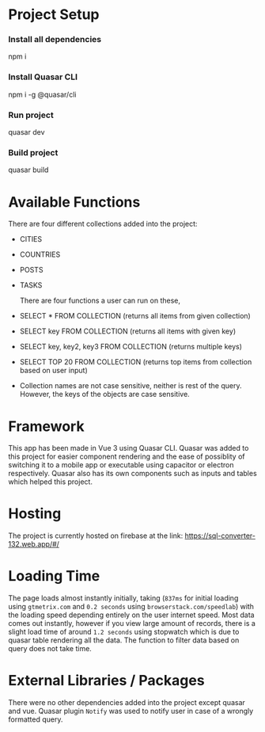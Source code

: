 # Project Setup

### Install all dependencies

npm i

### Install Quasar CLI

npm i -g @quasar/cli

### Run project

quasar dev

### Build project

quasar build




# Available Functions

There are four different collections added into the project:

- CITIES
- COUNTRIES
- POSTS
- TASKS

  There are four functions a user can run on these,

- SELECT \* FROM COLLECTION (returns all items from given collection)
- SELECT key FROM COLLECTION (returns all items with given key)
- SELECT key, key2, key3 FROM COLLECTION (returns multiple keys)
- SELECT TOP 20 FROM COLLECTION (returns top items from collection based on user input)

- Collection names are not case sensitive, neither is rest of the query. However, the keys of the objects are case sensitive.

# Framework

This app has been made in Vue 3 using Quasar CLI. Quasar was added to this project for easier component rendering
and the ease of possiblity of switching it to a mobile app or executable using capacitor or electron respectively. Quasar
also has its own components such as inputs and tables which helped this project.

# Hosting

The project is currently hosted on firebase at the link:
https://sql-converter-132.web.app/#/

# Loading Time

The page loads almost instantly initially, taking (`837ms` for initial loading using `gtmetrix.com` and `0.2 seconds` using `browserstack.com/speedlab`) with the loading speed depending entirely on the user internet speed. Most data comes out instantly, however if you view large amount of records, there is a slight load time of around `1.2 seconds` using stopwatch which is due to quasar table rendering all the data. The function to filter data based on query does not take time.

# External Libraries / Packages

There were no other dependencies added into the project except quasar and vue. Quasar plugin `Notify` was used to notify user in case of a wrongly formatted query.

